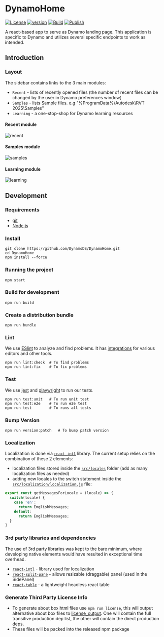 # DynamoHome

[![License](https://img.shields.io/npm/l/@dynamods/dynamo-home)](https://github.com/DynamoDS/DynamoHome/blob/master/LICENSE)
[![version](https://img.shields.io/npm/v/@dynamods/dynamo-home?logo=npm&label=version)](https://www.npmjs.com/package/@dynamods/dynamo-home)
[![Build](https://github.com/DynamoDS/DynamoHome/actions/workflows/build.yml/badge.svg)](https://github.com/DynamoDS/DynamoHome/actions/workflows/build.yml)
[![Publish](https://github.com/DynamoDS/DynamoHome/actions/workflows/npm-publish.yml/badge.svg)](https://github.com/DynamoDS/DynamoHome/actions/workflows/npm-publish.yml)

A react-based app to serve as Dynamo landing page.
This application is specific to Dynamo and utilizes several specific endpoints to work as intended.

## Introduction

### Layout

The sidebar contains links to the 3 main modules:

- `Recent` - lists of recently opened files (the number of recent files can be changed by the user in Dynamo preferences window)
- `Samples` - lists Sample files. e.g "%ProgramData%\Autodesk\RVT 2025\Samples"
- `Learning` - a one-stop-shop for Dynamo learning resources

#### Recent module

![recent](https://github.com/dnenov/DynamoHomePage/assets/5354594/d47687b6-dd91-46eb-a9a3-f97eb44a7ddb)

#### Samples module

![samples](https://github.com/dnenov/DynamoHomePage/assets/5354594/21279b42-3a55-4f22-8872-e084035598ba)

#### Learning module

![learning](https://github.com/dnenov/DynamoHomePage/assets/5354594/c4cc53c7-8d3d-4d16-bd82-19530169c313)

## Development

### Requirements

- [git](https://git-scm.com/)
- [Node.js](https://nodejs.org/)

### Install

```shell
git clone https://github.com/DynamoDS/DynamoHome.git
cd DynamoHome
npm install --force
```

### Running the project

```shell
npm start
```

### Build for development

```shell
npm run build
```

### Create a distribution bundle

```shell
npm run bundle
```

### Lint

We use [ESlint](https://eslint.org/) to analyze and find problems. It has [integrations](https://eslint.org/docs/latest/user-guide/integrations) for various editors and other tools.

```shell
npm run lint:check  # To find problems
npm run lint:fix    # To fix problems
```

### Test

We use [jest](https://jestjs.io/) and [playwright](https://playwright.dev/) to run our tests.

```shell
npm run test:unit   # To run unit test
npm run test:e2e    # To run e2e test
npm run test        # To runs all tests
```

### Bump Version

```shell
npm run version:patch   # To bump patch version
```

### Localization

Localization is done via [`react-intl`](https://www.npmjs.com/package/react-intl) library. The current setup relies on the combination of these 2 elements:

- localization files stored inside the [`src/locales`](src/locales) folder (add as many localization files as needed)
- adding new locales to the switch statement inside the [`src/localization/localization.js`](src/localization/localization.js) file:

```javascript
export const getMessagesForLocale = (locale) => {
  switch(locale) {
    case 'en':
      return EnglishMessages;
    default:
      return EnglishMessages;
  }
}
```

### 3rd party libraries and dependencies

The use of 3rd party libraries was kept to the bare minimum, where developing native elements would have resulted in exceptional time overhead.

- [`react-intl`](https://www.npmjs.com/package/react-intl) - library used for localization
- [`react-split-pane`](https://www.npmjs.com/package/react-split-pane) - allows resizable (draggable) panel (used in the SidePanel)
- [`react-table`](https://www.npmjs.com/package/react-table) - a lightweight headless react table

### Generate Third Party License Info

- To generate about box html files use `npm run license`, this will output alternative about box files to [license_output](license_output). One will contain the full transitive production dep list, the other will contain the direct production deps.
- These files will be packed into the released npm package
